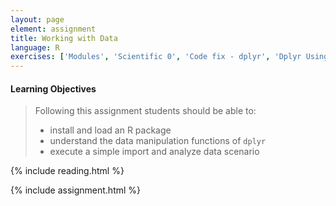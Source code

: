 ```yaml
---
layout: page
element: assignment
title: Working with Data
language: R
exercises: ['Modules', 'Scientific 0', 'Code fix - dplyr', 'Dplyr Using Databases']
---
```


#### Learning Objectives

> Following this assignment students should be able to:
>
> - install and load an R package
> - understand the data manipulation functions of `dplyr`
> - execute a simple import and analyze data scenario

{% include reading.html %}

{% include assignment.html %}
